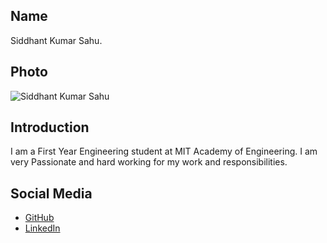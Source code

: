 ## Name
Siddhant Kumar Sahu.

## Photo
![Siddhant Kumar Sahu](https://github.com/siddsahu17/sip24-github-fundamentals/assets/136563394/283bc574-0347-4b9f-88ad-824cef7cb354)


## Introduction
I am a First Year Engineering student at MIT Academy of Engineering. I am very Passionate and hard working for my work and responsibilities.

## Social Media
- [GitHub](https://github.com/siddsahu17)
- [LinkedIn](https://linkedin.com/in/siddhant-kumar-sahu-087b5a29b)

